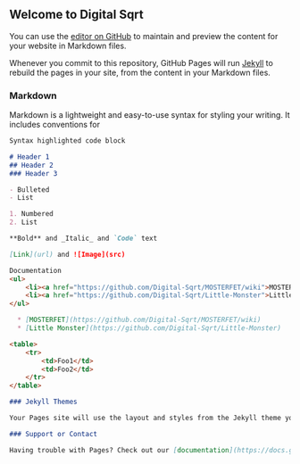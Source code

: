 ## Welcome to Digital Sqrt

You can use the [editor on GitHub](https://github.com/Digital-Sqrt/WEB_PAGES/edit/main/README.md) to maintain and preview the content for your website in Markdown files.

Whenever you commit to this repository, GitHub Pages will run [Jekyll](https://jekyllrb.com/) to rebuild the pages in your site, from the content in your Markdown files.

### Markdown

Markdown is a lightweight and easy-to-use syntax for styling your writing. It includes conventions for

```markdown
Syntax highlighted code block

# Header 1
## Header 2
### Header 3

- Bulleted
- List

1. Numbered
2. List

**Bold** and _Italic_ and `Code` text

[Link](url) and ![Image](src)

Documentation
<ul>
    <li><a href="https://github.com/Digital-Sqrt/MOSTERFET/wiki">MOSTERFET</a></li>
    <li><a href="https://github.com/Digital-Sqrt/Little-Monster">Little Monster</a></li>
</ul>

  * [MOSTERFET](https://github.com/Digital-Sqrt/MOSTERFET/wiki)
  * [Little Monster](https://github.com/Digital-Sqrt/Little-Monster)

<table>
    <tr>
        <td>Foo1</td>
        <td>Foo2</td>
    </tr>
</table>

### Jekyll Themes

Your Pages site will use the layout and styles from the Jekyll theme you have selected in your [repository settings](https://github.com/Digital-Sqrt/WEB_PAGES/settings/pages). The name of this theme is saved in the Jekyll `_config.yml` configuration file.

### Support or Contact

Having trouble with Pages? Check out our [documentation](https://docs.github.com/categories/github-pages-basics/) or [contact support](https://support.github.com/contact) and we’ll help you sort it out.
